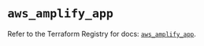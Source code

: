 # `aws_amplify_app`

Refer to the Terraform Registry for docs: [`aws_amplify_app`](https://registry.terraform.io/providers/hashicorp/aws/5.60.0/docs/resources/amplify_app).

